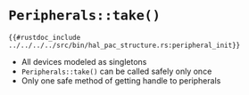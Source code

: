 # `Peripherals::take()`

```rust,noplaypen
{{#rustdoc_include ../../../../src/bin/hal_pac_structure.rs:peripheral_init}}
```
- All devices modeled as singletons
- `Peripherals::take()` can be called safely only once
- Only one safe method of getting handle to peripherals
